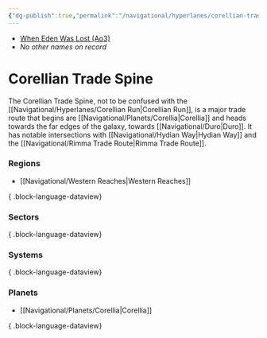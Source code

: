 ```yaml
---
{"dg-publish":true,"permalink":"/navigational/hyperlanes/corellian-trade-spine/","tags":["map","hyperlane","western"]}
---
```


- [When Eden Was Lost (Ao3)](https://archiveofourown.org/works/19334440/chapters/45992584)
- *No other names on record*
# Corellian Trade Spine

The Corellian Trade Spine, not to be confused with the [[Navigational/Hyperlanes/Corellian Run\|Corellian Run]], is a major trade route that begins are [[Navigational/Planets/Corellia\|Corellia]] and heads towards the far edges of the galaxy, towards [[Navigational/Duro\|Duro]]. It has notable intersections with [[Navigational/Hydian Way\|Hydian Way]] and the [[Navigational/Rimma Trade Route\|Rimma Trade Route]].

### Regions
- [[Navigational/Western Reaches\|Western Reaches]]

{ .block-language-dataview}
### Sectors

{ .block-language-dataview}
### Systems

{ .block-language-dataview}
### Planets
- [[Navigational/Planets/Corellia\|Corellia]]

{ .block-language-dataview}
